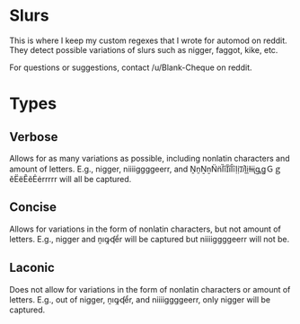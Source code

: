 # Slurs
This is where I keep my custom regexes that I wrote for automod on reddit. They detect possible variations of slurs such as nigger, faggot, kike, etc. 

For questions or suggestions, contact /u/Blank-Cheque on reddit. 

# Types

## Verbose

Allows for as many variations as possible, including nonlatin characters and amount of letters. E.g., nigger, niiiiggggeerr, and ṊṋṈṉN̈n̈ȈȉI̋i̋ȊȋỊịꞼꞽḬḭƗɨᶖᶃꬶＧｇěËëẼẽĖėrrrrr will all be captured. 

## Concise

Allows for variations in the form of nonlatin characters, but not amount of letters. E.g., nigger and ṋıꝙʠểr will be captured but niiiiggggeerr will not be. 

## Laconic

Does not allow for variations in the form of nonlatin characters or amount of letters. E.g., out of nigger, ṋıꝙʠểr, and niiiiggggeerr, only nigger will be captured. 
